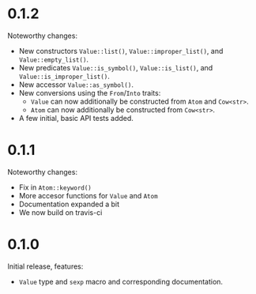 # 0.1.2

Noteworthy changes:

- New constructors `Value::list()`, `Value::improper_list()`, and
  `Value::empty_list()`.
- New predicates `Value::is_symbol()`, `Value::is_list()`, and
  `Value::is_improper_list()`.
- New accessor `Value::as_symbol()`.
- New conversions using the `From`/`Into` traits:
  - `Value` can now additionally be constructed from `Atom` and `Cow<str>`.
  - `Atom` can now additionally be constructed from `Cow<str>`.
- A few initial, basic API tests added.

# 0.1.1

Noteworthy changes:

- Fix in `Atom::keyword()`
- More accesor functions for `Value` and `Atom`
- Documentation expanded a bit
- We now build on travis-ci

# 0.1.0

Initial release, features:

- `Value` type and `sexp` macro and corresponding documentation.
